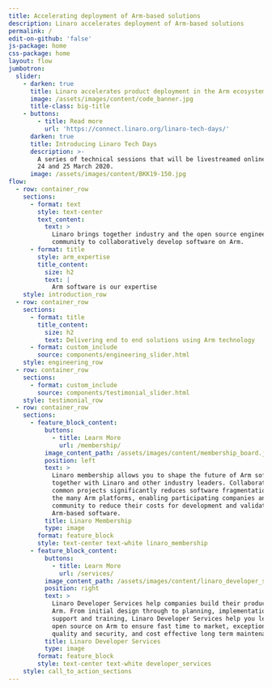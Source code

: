 ```yaml
---
title: Accelerating deployment of Arm-based solutions
description: Linaro accelerates deployment of Arm-based solutions
permalink: /
edit-on-github: 'false'
js-package: home
css-package: home
layout: flow
jumbotron:
  slider:
    - darken: true
      title: Linaro accelerates product deployment in the Arm ecosystem
      image: /assets/images/content/code_banner.jpg
      title-class: big-title
    - buttons:
        - title: Read more
          url: 'https://connect.linaro.org/linaro-tech-days/'
      darken: true
      title: Introducing Linaro Tech Days
      description: >-
        A series of technical sessions that will be livestreamed online on the
        24 and 25 March 2020.
      image: /assets/images/content/BKK19-150.jpg
flow:
  - row: container_row
    sections:
      - format: text
        style: text-center
        text_content:
          text: >
            Linaro brings together industry and the open source engineering
            community to collaboratively develop software on Arm.
      - format: title
        style: arm_expertise
        title_content:
          size: h2
          text: |
            Arm software is our expertise
    style: introduction_row
  - row: container_row
    sections:
      - format: title
        title_content:
          size: h2
          text: Delivering end to end solutions using Arm technology
      - format: custom_include
        source: components/engineering_slider.html
    style: engineering_row
  - row: container_row
    sections:
      - format: custom_include
        source: components/testimonial_slider.html
    style: testimonial_row
  - row: container_row
    sections:
      - feature_block_content:
          buttons:
            - title: Learn More
              url: /membership/
          image_content_path: /assets/images/content/membership_board.jpg
          position: left
          text: >
            Linaro membership allows you to shape the future of Arm software
            together with Linaro and other industry leaders. Collaborating on
            common projects significantly reduces software fragmentation across
            the many Arm platforms, enabling participating companies and the
            community to reduce their costs for development and validation of
            Arm-based software.
          title: Linaro Membership
          type: image
        format: feature_block
        style: text-center text-white linaro_membership
      - feature_block_content:
          buttons:
            - title: Learn More
              url: /services/
          image_content_path: /assets/images/content/linaro_developer_services.jpg
          position: right
          text: >
            Linaro Developer Services help companies build their products on
            Arm. From initial design through to planning, implementation and
            support and training, Linaro Developer Services help you leverage
            open source on Arm to ensure fast time to market, exceptional
            quality and security, and cost effective long term maintenance.
          title: Linaro Developer Services
          type: image
        format: feature_block
        style: text-center text-white developer_services
    style: call_to_action_sections
---
```


